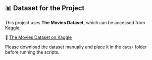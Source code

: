 ## 📊 Dataset for the Project
This project uses **The Movies Dataset**, which can be accessed from Kaggle:

🔗 [The Movies Dataset on Kaggle](https://www.kaggle.com/datasets/rounakbanik/the-movies-dataset)

Please download the dataset manually and place it in the `data/` folder before running the scripts.
